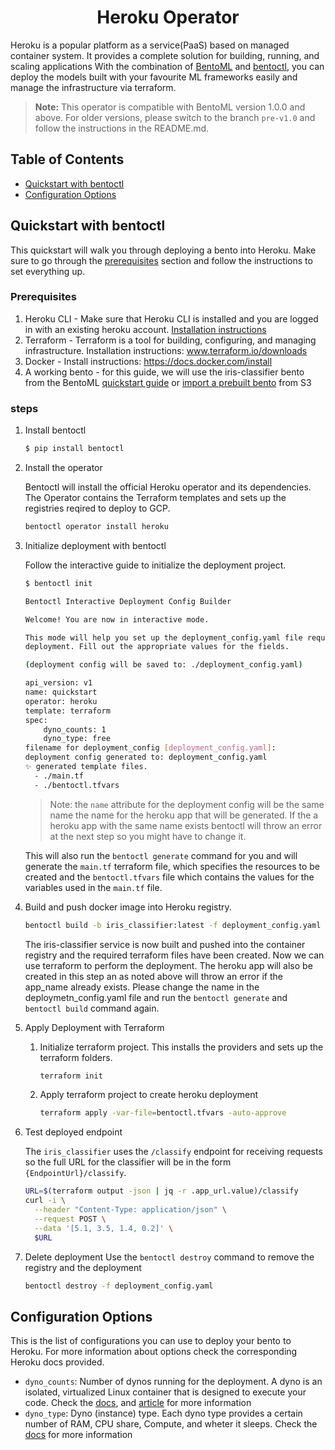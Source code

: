 <div align="center">
    <h1>Heroku Operator</h1>
</div>


Heroku is a popular platform as a service(PaaS) based on managed container system. It provides
a complete solution for building, running, and scaling applications With the combination of [BentoML](https://github.com/bentoml/BentoML) and [bentoctl](https://github.com/bentoml/bentoctl), you can deploy the models built with your favourite ML frameworks easily and manage the infrastructure via terraform.

> **Note:** This operator is compatible with BentoML version 1.0.0 and above. For older versions, please switch to the branch `pre-v1.0` and follow the instructions in the README.md.


## Table of Contents

   * [Quickstart with bentoctl](#quickstart-with-bentoctl)
   * [Configuration Options](#configuration-options)

## Quickstart with bentoctl

This quickstart will walk you through deploying a bento into Heroku. Make sure to go through the [prerequisites](#prerequisites) section and follow the instructions to set everything up.

### Prerequisites

1. Heroku CLI - Make sure that Heroku CLI is installed and you are logged in with an existing heroku account. [Installation instructions](https://devcenter.heroku.com/articles/heroku-cli)
2. Terraform - Terraform is a tool for building, configuring, and managing infrastructure. Installation instructions: www.terraform.io/downloads
3. Docker - Install instructions: https://docs.docker.com/install
4. A working bento - for this guide, we will use the iris-classifier bento from the BentoML [quickstart guide](https://docs.bentoml.org/en/latest/quickstart.html#quickstart) or [import a prebuilt bento](https://github.com/bentoml/bentoctl/blob/main/docs/quickstart.md#step-1-import-a-bento) from S3


### steps

1. Install bentoctl
    ```bash
    $ pip install bentoctl
    ```

2. Install the operator

    Bentoctl will install the official Heroku operator and its dependencies. The Operator contains the Terraform templates and sets up the registries reqired to deploy to GCP.

    ```bash
    bentoctl operator install heroku
    ```

3. Initialize deployment with bentoctl

    Follow the interactive guide to initialize the deployment project.

    ```bash
    $ bentoctl init
    
    Bentoctl Interactive Deployment Config Builder

    Welcome! You are now in interactive mode.

    This mode will help you set up the deployment_config.yaml file required for
    deployment. Fill out the appropriate values for the fields.

    (deployment config will be saved to: ./deployment_config.yaml)

    api_version: v1
    name: quickstart
    operator: heroku
    template: terraform
    spec:
        dyno_counts: 1
        dyno_type: free
    filename for deployment_config [deployment_config.yaml]:
    deployment config generated to: deployment_config.yaml
    ✨ generated template files.
      - ./main.tf
      - ./bentoctl.tfvars
    ```
    > Note: the `name` attribute for the deployment config will be the same name the name for the heroku app that will be generated. If the a heroku app with the same name exists bentoctl will throw an error at the next step so you might have to change it.
   
    This will also run the `bentoctl generate` command for you and will generate the `main.tf` terraform file, which specifies the resources to be created and the `bentoctl.tfvars` file which contains the values for the variables used in the `main.tf` file.

4. Build and push docker image into Heroku registry.

    ```bash
    bentoctl build -b iris_classifier:latest -f deployment_config.yaml
    ```
    The iris-classifier service is now built and pushed into the container registry and the required terraform files have been created. Now we can use terraform to perform the deployment. The heroku app will also be created in this step an as noted above will throw an error if the app_name already exists. Please change the name in the deploymetn_config.yaml file and run the `bentoctl generate` and `bentoctl build` command again.
    
5. Apply Deployment with Terraform

   1. Initialize terraform project. This installs the providers and sets up the terraform folders.
        ```bash
        terraform init
        ```

   2. Apply terraform project to create heroku deployment

        ```bash
        terraform apply -var-file=bentoctl.tfvars -auto-approve
        ```

6. Test deployed endpoint

    The `iris_classifier` uses the `/classify` endpoint for receiving requests so the full URL for the classifier will be in the form `{EndpointUrl}/classify`.

    ```bash
    URL=$(terraform output -json | jq -r .app_url.value)/classify
    curl -i \
      --header "Content-Type: application/json" \
      --request POST \
      --data '[5.1, 3.5, 1.4, 0.2]' \
      $URL
    ```

7. Delete deployment
    Use the `bentoctl destroy` command to remove the registry and the deployment

    ```bash
    bentoctl destroy -f deployment_config.yaml
    ```
    
## Configuration Options
This is the list of configurations you can use to deploy your bento to Heroku. For more information about options check the corresponding Heroku docs provided.

- `dyno_counts`: Number of dynos running for the deployment. A dyno is an isolated, virtualized Linux container that is designed to execute your code. Check the [docs](https://devcenter.heroku.com/articles/dyno-types#default-scaling-limits), and [article](https://www.heroku.com/dynos) for more information
- `dyno_type`: Dyno (instance) type. Each dyno type provides a certain number of RAM, CPU share, Compute, and wheter it sleeps. Check the [docs](https://devcenter.heroku.com/articles/dyno-types) for more information
